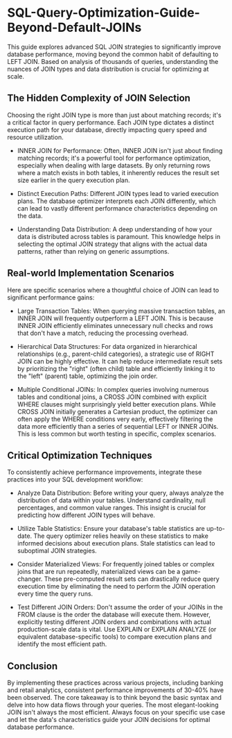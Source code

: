 # SQL-Query-Optimization-Guide-Beyond-Default-JOINs

This guide explores advanced SQL JOIN strategies to significantly improve database performance, moving beyond the common habit of defaulting to LEFT JOIN. Based on analysis of thousands of queries, understanding the nuances of JOIN types and data distribution is crucial for optimizing at scale.

## The Hidden Complexity of JOIN Selection
Choosing the right JOIN type is more than just about matching records; it's a critical factor in query performance. Each JOIN type dictates a distinct execution path for your database, directly impacting query speed and resource utilization.

- INNER JOIN for Performance: Often, INNER JOIN isn't just about finding matching records; it's a powerful tool for performance optimization, especially when dealing with large datasets. By only returning rows where a match exists in both tables, it inherently reduces the result set size earlier in the query execution plan.

- Distinct Execution Paths: Different JOIN types lead to varied execution plans. The database optimizer interprets each JOIN differently, which can lead to vastly different performance characteristics depending on the data.

- Understanding Data Distribution: A deep understanding of how your data is distributed across tables is paramount. This knowledge helps in selecting the optimal JOIN strategy that aligns with the actual data patterns, rather than relying on generic assumptions.

## Real-world Implementation Scenarios
Here are specific scenarios where a thoughtful choice of JOIN can lead to significant performance gains:

- Large Transaction Tables: When querying massive transaction tables, an INNER JOIN will frequently outperform a LEFT JOIN. This is because INNER JOIN efficiently eliminates unnecessary null checks and rows that don't have a match, reducing the processing overhead.

- Hierarchical Data Structures: For data organized in hierarchical relationships (e.g., parent-child categories), a strategic use of RIGHT JOIN can be highly effective. It can help reduce intermediate result sets by prioritizing the "right" (often child) table and efficiently linking it to the "left" (parent) table, optimizing the join order.

- Multiple Conditional JOINs: In complex queries involving numerous tables and conditional joins, a CROSS JOIN combined with explicit WHERE clauses might surprisingly yield better execution plans. While CROSS JOIN initially generates a Cartesian product, the optimizer can often apply the WHERE conditions very early, effectively filtering the data more efficiently than a series of sequential LEFT or INNER JOINs. This is less common but worth testing in specific, complex scenarios.

## Critical Optimization Techniques
To consistently achieve performance improvements, integrate these practices into your SQL development workflow:

- Analyze Data Distribution: Before writing your query, always analyze the distribution of data within your tables. Understand cardinality, null percentages, and common value ranges. This insight is crucial for predicting how different JOIN types will behave.

- Utilize Table Statistics: Ensure your database's table statistics are up-to-date. The query optimizer relies heavily on these statistics to make informed decisions about execution plans. Stale statistics can lead to suboptimal JOIN strategies.

- Consider Materialized Views: For frequently joined tables or complex joins that are run repeatedly, materialized views can be a game-changer. These pre-computed result sets can drastically reduce query execution time by eliminating the need to perform the JOIN operation every time the query runs.

- Test Different JOIN Orders: Don't assume the order of your JOINs in the FROM clause is the order the database will execute them. However, explicitly testing different JOIN orders and combinations with actual production-scale data is vital. Use EXPLAIN or EXPLAIN ANALYZE (or equivalent database-specific tools) to compare execution plans and identify the most efficient path.

## Conclusion
By implementing these practices across various projects, including banking and retail analytics, consistent performance improvements of 30-40% have been observed. The core takeaway is to think beyond the basic syntax and delve into how data flows through your queries. The most elegant-looking JOIN isn't always the most efficient. Always focus on your specific use case and let the data's characteristics guide your JOIN decisions for optimal database performance.
